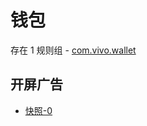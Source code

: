 # 钱包

存在 1 规则组 - [com.vivo.wallet](/src/apps/com.vivo.wallet.ts)

## 开屏广告

- [快照-0](https://i.gkd.li/import/13222520)
